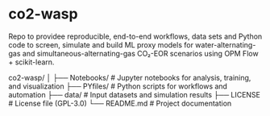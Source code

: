 # co2-wasp
Repo to providee reproducible, end-to-end workflows, data sets and Python code to screen, simulate and build ML proxy models for water-alternating-gas and simultaneous-alternating-gas CO₂-EOR scenarios using OPM Flow + scikit-learn.


co2-wasp/
│
├── Notebooks/       # Jupyter notebooks for analysis, training, and visualization
├── PYfiles/         # Python scripts for workflows and automation
├── data/            # Input datasets and simulation results
├── LICENSE          # License file (GPL-3.0)
└── README.md        # Project documentation


